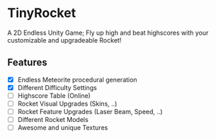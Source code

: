 # TinyRocket
A 2D Endless Unity Game; Fly up high and beat highscores with your customizable and upgradeable Rocket!

## Features
- [x] Endless Meteorite procedural generation
- [x] Different Difficulty Settings
- [ ] Highscore Table (Online)
- [ ] Rocket Visual Upgrades (Skins, ..)
- [ ] Rocket Feature Upgrades (Laser Beam, Speed, ..)
- [ ] Different Rocket Models
- [ ] Awesome and unique Textures
